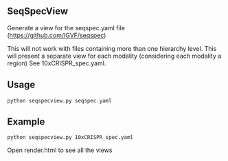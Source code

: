 ## SeqSpecView
Generate a view for the seqspec.yaml file  (https://github.com/IGVF/seqspec)

This will not work with files containing more than one hierarchy level.
This will present a separate view for each modality (considering each modality a region) See 10xCRISPR_spec.yaml.

## Usage
```
python seqspecview.py seqspec.yaml
```


## Example
```
python seqspecview.py 10xCRISPR_spec.yaml
```
Open render.html to see all the views  
